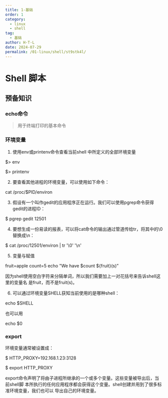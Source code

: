 ```yaml
---
title: 1-基础
order: 1
category:
  - linux
  - shell
tag:
  - 基础
author: H·T·L
date: 2024-07-29
permalink: /01-linux/shell/st9stk4l/
---
```

# Shell 脚本





## 预备知识

### echo命令

> 用于终端打印的基本命令

### 环境变量

1. 使用env或printenv命令查看当前shell 中所定义的全部环境变量

$> env

$> printenv

2. 要查看其他进程的环境变量，可以使用如下命令：

cat /proc/$PID/environ

3. 假设有一个叫作gedit的应用程序正在运行。我们可以使用pgrep命令获得gedit的进程ID：

$ pgrep gedit 12501

4. 要想生成一份易读的报表，可以将cat命令的输出通过管道传给tr，将其中的\0替换成\n：

$ cat /proc/12501/environ | tr '\0' '\n'

5. 变量与赋值

fruit=apple
count=5
echo "We have $count ${fruit}(s)”

因为shell使用空白字符来分隔单词，所以我们需要加上一对花括号来告诉shell这里的变量名 是fruit，而不是fruit(s)。

6. 可以通过环境变量SHELL获知当前使用的是哪种shell：

echo $SHELL

也可以用

echo $0



### export

环境变量通常被设置成：

$ HTTP_PROXY=192.168.1.23:3128 

$ export HTTP_PROXY

export命令声明了将由子进程所继承的一个或多个变量。这些变量被导出后，当前shell脚 本所执行的任何应用程序都会获得这个变量。shell创建并用到了很多标准环境变量，我们也可以 导出自己的环境变量。




















